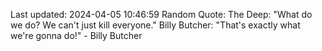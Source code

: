 Last updated: 2024-04-05 10:46:59
Random Quote: The Deep: "What do we do? We can't just kill everyone."
Billy Butcher: "That's exactly what we're gonna do!" - Billy Butcher